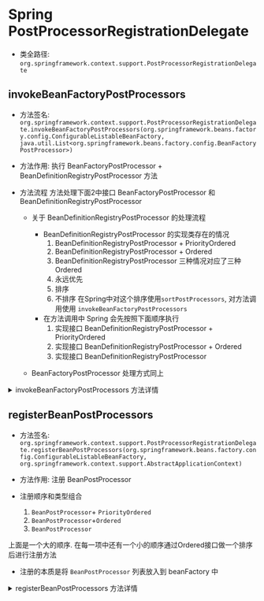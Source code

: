 # Spring PostProcessorRegistrationDelegate
- 类全路径: `org.springframework.context.support.PostProcessorRegistrationDelegate`


## invokeBeanFactoryPostProcessors
- 方法签名: `org.springframework.context.support.PostProcessorRegistrationDelegate.invokeBeanFactoryPostProcessors(org.springframework.beans.factory.config.ConfigurableListableBeanFactory, java.util.List<org.springframework.beans.factory.config.BeanFactoryPostProcessor>)`

- 方法作用: 执行 BeanFactoryPostProcessor + BeanDefinitionRegistryPostProcessor 方法

- 方法流程
  方法处理下面2中接口 BeanFactoryPostProcessor 和 BeanDefinitionRegistryPostProcessor
  
    - 关于 BeanDefinitionRegistryPostProcessor 的处理流程
        - BeanDefinitionRegistryPostProcessor 的实现类存在的情况
            1. BeanDefinitionRegistryPostProcessor + PriorityOrdered
            1. BeanDefinitionRegistryPostProcessor + Ordered
            1. BeanDefinitionRegistryPostProcessor 
        三种情况对应了三种 Ordered
            1. 永远优先
            2. 排序
            3. 不排序
            在Spring中对这个排序使用`sortPostProcessors`, 对方法调用使用 `invokeBeanFactoryPostProcessors`
        - 在方法调用中 Spring 会先按照下面顺序执行
            1. 实现接口 BeanDefinitionRegistryPostProcessor + PriorityOrdered
            2. 实现接口 BeanDefinitionRegistryPostProcessor + Ordered
            3. 实现接口 BeanDefinitionRegistryPostProcessor 
    
    - BeanFactoryPostProcessor 处理方式同上

<details>
    <summary>invokeBeanFactoryPostProcessors 方法详情</summary>


```java
	public static void invokeBeanFactoryPostProcessors(
			ConfigurableListableBeanFactory beanFactory, List<BeanFactoryPostProcessor> beanFactoryPostProcessors) {

		// Invoke BeanDefinitionRegistryPostProcessors first, if any.
		// 需要处理的 BeanDefinitionRegistryPostProcessors 名称
		Set<String> processedBeans = new HashSet<>();

		// 关于 BeanFactoryPostProcessor 的处理
		// beanFactory 类型是 BeanDefinitionRegistry
		if (beanFactory instanceof BeanDefinitionRegistry) {
			BeanDefinitionRegistry registry = (BeanDefinitionRegistry) beanFactory;
			// BeanFactoryPostProcessor 接口列表
			List<BeanFactoryPostProcessor> regularPostProcessors = new ArrayList<>();
			// BeanDefinitionRegistryPostProcessor 接口列表
			List<BeanDefinitionRegistryPostProcessor> registryProcessors = new ArrayList<>();

			// 数据分类
			for (BeanFactoryPostProcessor postProcessor : beanFactoryPostProcessors) {
				if (postProcessor instanceof BeanDefinitionRegistryPostProcessor) {
					BeanDefinitionRegistryPostProcessor registryProcessor =
							(BeanDefinitionRegistryPostProcessor) postProcessor;
					// 将 beanDefinition 进行注册 Configuration 注解标注的对象.
					registryProcessor.postProcessBeanDefinitionRegistry(registry);
					registryProcessors.add(registryProcessor);
				}
				else {
					regularPostProcessors.add(postProcessor);
				}
			}

			// Do not initialize FactoryBeans here: We need to leave all regular beans
			// uninitialized to let the bean factory post-processors apply to them!
			// Separate between BeanDefinitionRegistryPostProcessors that implement
			// PriorityOrdered, Ordered, and the rest.
			// bean定义后置处理器
			List<BeanDefinitionRegistryPostProcessor> currentRegistryProcessors = new ArrayList<>();

			// First, invoke the BeanDefinitionRegistryPostProcessors that implement PriorityOrdered.
			// 处理 BeanDefinitionRegistryPostProcessor + PriorityOrdered
			// 获取 BeanDefinitionRegistryPostProcessor 的 beanName
			String[] postProcessorNames =
					beanFactory.getBeanNamesForType(BeanDefinitionRegistryPostProcessor.class, true, false);
			// 处理 BeanDefinitionRegistryPostProcessor beanName
			for (String ppName : postProcessorNames) {
				// 类型是 PriorityOrdered
				if (beanFactory.isTypeMatch(ppName, PriorityOrdered.class)) {
					// 添加到容器 currentRegistryProcessors
					currentRegistryProcessors.add(beanFactory.getBean(ppName, BeanDefinitionRegistryPostProcessor.class));
					processedBeans.add(ppName);
				}
			}

			// 排序 BeanDefinitionRegistryPostProcessor 对象
			sortPostProcessors(currentRegistryProcessors, beanFactory);
			registryProcessors.addAll(currentRegistryProcessors);
			// 执行 BeanDefinitionRegistryPostProcessor的方法
			invokeBeanDefinitionRegistryPostProcessors(currentRegistryProcessors, registry);
			// 清理数据
			currentRegistryProcessors.clear();

			// 处理 BeanDefinitionRegistryPostProcessor + Ordered
			// Next, invoke the BeanDefinitionRegistryPostProcessors that implement Ordered.
			postProcessorNames = beanFactory.getBeanNamesForType(BeanDefinitionRegistryPostProcessor.class, true, false);

			for (String ppName : postProcessorNames) {
				if (!processedBeans.contains(ppName) && beanFactory.isTypeMatch(ppName, Ordered.class)) {
					currentRegistryProcessors.add(beanFactory.getBean(ppName, BeanDefinitionRegistryPostProcessor.class));
					processedBeans.add(ppName);
				}
			}
			sortPostProcessors(currentRegistryProcessors, beanFactory);
			registryProcessors.addAll(currentRegistryProcessors);
			invokeBeanDefinitionRegistryPostProcessors(currentRegistryProcessors, registry);
			currentRegistryProcessors.clear();

			// 处理剩下的 BeanDefinitionRegistryPostProcessor
			// Finally, invoke all other BeanDefinitionRegistryPostProcessors until no further ones appear.
			boolean reiterate = true;
			while (reiterate) {
				reiterate = false;
				postProcessorNames = beanFactory.getBeanNamesForType(BeanDefinitionRegistryPostProcessor.class, true, false);
				for (String ppName : postProcessorNames) {
					if (!processedBeans.contains(ppName)) {
						currentRegistryProcessors.add(beanFactory.getBean(ppName, BeanDefinitionRegistryPostProcessor.class));
						processedBeans.add(ppName);
						reiterate = true;
					}
				}
				sortPostProcessors(currentRegistryProcessors, beanFactory);
				registryProcessors.addAll(currentRegistryProcessors);
				invokeBeanDefinitionRegistryPostProcessors(currentRegistryProcessors, registry);
				currentRegistryProcessors.clear();
			}

			// Now, invoke the postProcessBeanFactory callback of all processors handled so far.
			// BeanDefinitionRegistryPostProcessor 处理
			invokeBeanFactoryPostProcessors(registryProcessors, beanFactory);
			// BeanFactoryPostProcessor 处理
			invokeBeanFactoryPostProcessors(regularPostProcessors, beanFactory);
		}

		// beanFactory 其他类型的处理
		else {
			// Invoke factory processors registered with the context instance.
			invokeBeanFactoryPostProcessors(beanFactoryPostProcessors, beanFactory);
		}


		// 处理 BeanFactoryPostProcessor 类型的bean
		// Do not initialize FactoryBeans here: We need to leave all regular beans
		// uninitialized to let the bean factory post-processors apply to them!
		String[] postProcessorNames =
				beanFactory.getBeanNamesForType(BeanFactoryPostProcessor.class, true, false);

		// 分成两组进行处理
		// 1. BeanFactoryPostProcessor + PriorityOrdered -> priorityOrderedPostProcessors
		// 2. BeanFactoryPostProcessor + Ordered -> orderedPostProcessorNames
		// 3. BeanFactoryPostProcessor -> nonOrderedPostProcessorNames
		// Separate between BeanFactoryPostProcessors that implement PriorityOrdered,
		// Ordered, and the rest.
		List<BeanFactoryPostProcessor> priorityOrderedPostProcessors = new ArrayList<>();
		List<String> orderedPostProcessorNames = new ArrayList<>();
		List<String> nonOrderedPostProcessorNames = new ArrayList<>();
		// 根据不同实现类进行分组
		for (String ppName : postProcessorNames) {
			if (processedBeans.contains(ppName)) {
				// skip - already processed in first phase above
			}
			else if (beanFactory.isTypeMatch(ppName, PriorityOrdered.class)) {
				priorityOrderedPostProcessors.add(beanFactory.getBean(ppName, BeanFactoryPostProcessor.class));
			}
			else if (beanFactory.isTypeMatch(ppName, Ordered.class)) {
				orderedPostProcessorNames.add(ppName);
			}
			else {
				nonOrderedPostProcessorNames.add(ppName);
			}
		}

		// 处理 BeanFactoryPostProcessors + PriorityOrdered 的类型
		// First, invoke the BeanFactoryPostProcessors that implement PriorityOrdered.
		sortPostProcessors(priorityOrderedPostProcessors, beanFactory);
		invokeBeanFactoryPostProcessors(priorityOrderedPostProcessors, beanFactory);

		// 处理 BeanFactoryPostProcessors + Ordered 的类型
		// Next, invoke the BeanFactoryPostProcessors that implement Ordered.
		List<BeanFactoryPostProcessor> orderedPostProcessors = new ArrayList<>(orderedPostProcessorNames.size());
		for (String postProcessorName : orderedPostProcessorNames) {
			orderedPostProcessors.add(beanFactory.getBean(postProcessorName, BeanFactoryPostProcessor.class));
		}
		sortPostProcessors(orderedPostProcessors, beanFactory);
		invokeBeanFactoryPostProcessors(orderedPostProcessors, beanFactory);

		// 处理 普通的 BeanFactoryPostProcessors 类型
		// Finally, invoke all other BeanFactoryPostProcessors.
		List<BeanFactoryPostProcessor> nonOrderedPostProcessors = new ArrayList<>(nonOrderedPostProcessorNames.size());
		for (String postProcessorName : nonOrderedPostProcessorNames) {
			nonOrderedPostProcessors.add(beanFactory.getBean(postProcessorName, BeanFactoryPostProcessor.class));
		}
		invokeBeanFactoryPostProcessors(nonOrderedPostProcessors, beanFactory);

		// Clear cached merged bean definitions since the post-processors might have
		// modified the original metadata, e.g. replacing placeholders in values...
		beanFactory.clearMetadataCache();
	}

```

</details>


## registerBeanPostProcessors
- 方法签名: `org.springframework.context.support.PostProcessorRegistrationDelegate.registerBeanPostProcessors(org.springframework.beans.factory.config.ConfigurableListableBeanFactory, org.springframework.context.support.AbstractApplicationContext)`
- 方法作用: 注册 BeanPostProcessor



- 注册顺序和类型组合
  1. `BeanPostProcessor`+ `PriorityOrdered`
  2. `BeanPostProcessor`+`Ordered`
  3. `BeanPostProcessor`

上面是一个大的顺序. 在每一项中还有一个小的顺序通过Ordered接口做一个排序后进行注册方法

- 注册的本质是将 `BeanPostProcessor` 列表放入到 beanFactory 中





<details>
    <summary>registerBeanPostProcessors 方法详情</summary>





```java
public static void registerBeanPostProcessors(
      ConfigurableListableBeanFactory beanFactory, AbstractApplicationContext applicationContext) {

   String[] postProcessorNames = beanFactory.getBeanNamesForType(BeanPostProcessor.class, true, false);

   // Register BeanPostProcessorChecker that logs an info message when
   // a bean is created during BeanPostProcessor instantiation, i.e. when
   // a bean is not eligible for getting processed by all BeanPostProcessors.
   int beanProcessorTargetCount = beanFactory.getBeanPostProcessorCount() + 1 + postProcessorNames.length;
   beanFactory.addBeanPostProcessor(new BeanPostProcessorChecker(beanFactory, beanProcessorTargetCount));

   // Separate between BeanPostProcessors that implement PriorityOrdered,
   // Ordered, and the rest.
   List<BeanPostProcessor> priorityOrderedPostProcessors = new ArrayList<>();
   List<BeanPostProcessor> internalPostProcessors = new ArrayList<>();
   List<String> orderedPostProcessorNames = new ArrayList<>();
   List<String> nonOrderedPostProcessorNames = new ArrayList<>();
   for (String ppName : postProcessorNames) {
      if (beanFactory.isTypeMatch(ppName, PriorityOrdered.class)) {
         BeanPostProcessor pp = beanFactory.getBean(ppName, BeanPostProcessor.class);
         priorityOrderedPostProcessors.add(pp);
         if (pp instanceof MergedBeanDefinitionPostProcessor) {
            internalPostProcessors.add(pp);
         }
      }
      else if (beanFactory.isTypeMatch(ppName, Ordered.class)) {
         orderedPostProcessorNames.add(ppName);
      }
      else {
         nonOrderedPostProcessorNames.add(ppName);
      }
   }

   // First, register the BeanPostProcessors that implement PriorityOrdered.
   sortPostProcessors(priorityOrderedPostProcessors, beanFactory);
   registerBeanPostProcessors(beanFactory, priorityOrderedPostProcessors);

   // Next, register the BeanPostProcessors that implement Ordered.
   List<BeanPostProcessor> orderedPostProcessors = new ArrayList<>(orderedPostProcessorNames.size());
   for (String ppName : orderedPostProcessorNames) {
      BeanPostProcessor pp = beanFactory.getBean(ppName, BeanPostProcessor.class);
      orderedPostProcessors.add(pp);
      if (pp instanceof MergedBeanDefinitionPostProcessor) {
         internalPostProcessors.add(pp);
      }
   }
   sortPostProcessors(orderedPostProcessors, beanFactory);
   registerBeanPostProcessors(beanFactory, orderedPostProcessors);

   // Now, register all regular BeanPostProcessors.
   List<BeanPostProcessor> nonOrderedPostProcessors = new ArrayList<>(nonOrderedPostProcessorNames.size());
   for (String ppName : nonOrderedPostProcessorNames) {
      BeanPostProcessor pp = beanFactory.getBean(ppName, BeanPostProcessor.class);
      nonOrderedPostProcessors.add(pp);
      if (pp instanceof MergedBeanDefinitionPostProcessor) {
         internalPostProcessors.add(pp);
      }
   }
   registerBeanPostProcessors(beanFactory, nonOrderedPostProcessors);

   // Finally, re-register all internal BeanPostProcessors.
   sortPostProcessors(internalPostProcessors, beanFactory);
   registerBeanPostProcessors(beanFactory, internalPostProcessors);

   // Re-register post-processor for detecting inner beans as ApplicationListeners,
   // moving it to the end of the processor chain (for picking up proxies etc).
   beanFactory.addBeanPostProcessor(new ApplicationListenerDetector(applicationContext));
}
```





</details>